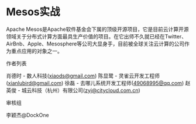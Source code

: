 Mesos实战
=======

Apache Mesos是Apache软件基金会下属的顶级开源项目，它是目前云计算开源领域关于分布式计算方面最具生产价值的项目。在它出师不久就已经在Twitter、AirBnb、Apple、Mesosphere等公司大显身手，目前被全球关注云计算的公司作为重点应用的对象之一。


作者列表

肖德时 - 数人科技(xiaods@gmail.com)
陈显鹭 - 灵雀云开发工程师(xianlubird@gmail.com)
徐磊 - 去哪儿系统开发工程师(49068995@qq.com)
赵英俊 - 城云科技（杭州）有限公司(zyj@citycloud.com.cn)



审核组

李颖杰@DockOne

